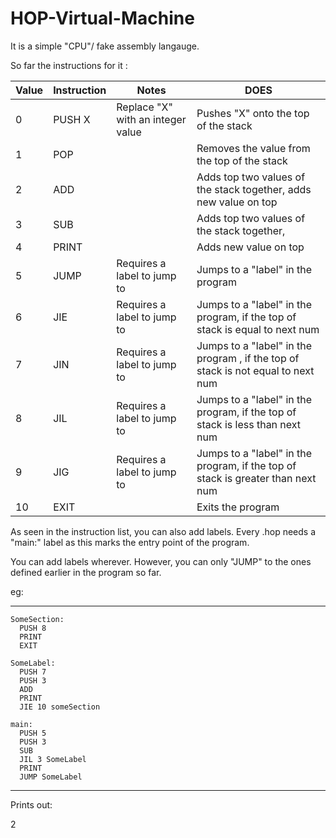 # HOP-Virtual-Machine

It is a simple "CPU"/ fake assembly langauge.

So far the instructions for it :

| Value | Instruction | Notes                             | DOES                                                             |
|-------|-------------|-----------------------------------|------------------------------------------------------------------|
| 0     | PUSH X      | Replace "X" with an integer value | Pushes "X" onto the top of the stack                             |
| 1     | POP         |                                   | Removes the value from the top of the stack                      |
| 2     | ADD         |                                   | Adds top two values of the stack together, adds new value on top |
| 3     | SUB         |                                   | Adds top two values of the stack together,                       |
| 4     | PRINT       |                                   | Adds new value on top                                            |
| 5     | JUMP        | Requires a label to jump to       | Jumps to a "label" in the program                                |
| 6     | JIE         | Requires a label to jump to       | Jumps to a "label" in the program, if the top of stack is equal to next num                               |
| 7     | JIN         | Requires a label to jump to       | Jumps to a "label" in the program , if the top of stack is not equal to next num                               |
| 8     | JIL         | Requires a label to jump to       | Jumps to a "label" in the program, if the top of stack is less than  next num                               |
| 9     | JIG         | Requires a label to jump to       | Jumps to a "label" in the program, if the top of stack is greater than next num                               |
| 10    | EXIT        |                                   | Exits the program                                                |


As seen in the instruction list, you can also add labels. Every .hop needs a "main:" label as this marks the entry point of the program.

You can add labels wherever. However, you can only "JUMP" to the ones defined earlier in the program so far.

eg:

_____________
```
SomeSection:
  PUSH 8
  PRINT
  EXIT
  
SomeLabel:
  PUSH 7
  PUSH 3
  ADD
  PRINT
  JIE 10 someSection
  
main:
  PUSH 5
  PUSH 3
  SUB
  JIL 3 SomeLabel
  PRINT
  JUMP SomeLabel
  ```
  _________________
  
Prints out:

  2

  
  
  
